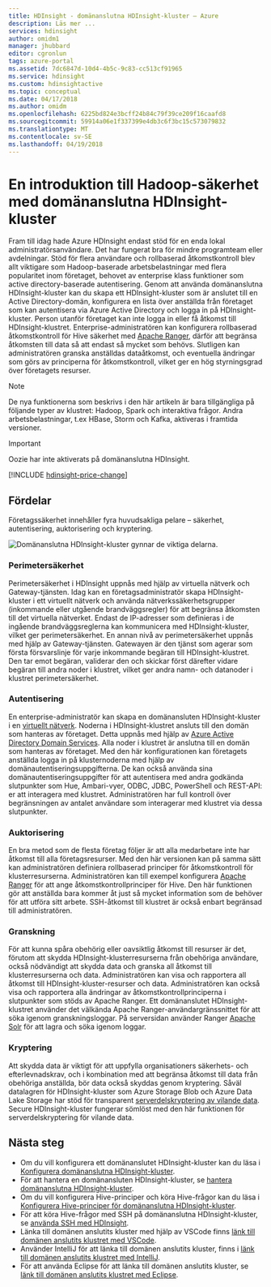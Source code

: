 ```yaml
---
title: HDInsight - domänanslutna HDInsight-kluster – Azure
description: Läs mer ...
services: hdinsight
author: omidm1
manager: jhubbard
editor: cgronlun
tags: azure-portal
ms.assetid: 7dc6847d-10d4-4b5c-9c83-cc513cf91965
ms.service: hdinsight
ms.custom: hdinsightactive
ms.topic: conceptual
ms.date: 04/17/2018
ms.author: omidm
ms.openlocfilehash: 6225bd824e3bcff24b84c79f39ce209f16caafd8
ms.sourcegitcommit: 59914a06e1f337399e4db3c6f3bc15c573079832
ms.translationtype: MT
ms.contentlocale: sv-SE
ms.lasthandoff: 04/19/2018
---
```

# <a name="an-introduction-to-hadoop-security-with-domain-joined-hdinsight-clusters"></a>En introduktion till Hadoop-säkerhet med domänanslutna HDInsight-kluster

Fram till idag hade Azure HDInsight endast stöd för en enda lokal administratörsanvändare. Det har fungerat bra för mindre programteam eller avdelningar. Stöd för flera användare och rollbaserad åtkomstkontroll blev allt viktigare som Hadoop-baserade arbetsbelastningar med flera popularitet inom företaget, behovet av enterprise klass funktioner som active directory-baserade autentisering. Genom att använda domänanslutna HDInsight-kluster kan du skapa ett HDInsight-kluster som är anslutet till en Active Directory-domän, konfigurera en lista över anställda från företaget som kan autentisera via Azure Active Directory och logga in på HDInsight-kluster. Person utanför företaget kan inte logga in eller få åtkomst till HDInsight-klustret. Enterprise-administratören kan konfigurera rollbaserad åtkomstkontroll för Hive säkerhet med [Apache Ranger](http://hortonworks.com/apache/ranger/), därför att begränsa åtkomsten till data så att endast så mycket som behövs. Slutligen kan administratören granska anställdas dataåtkomst, och eventuella ändringar som görs av principerna för åtkomstkontroll, vilket ger en hög styrningsgrad över företagets resurser.

> [!NOTE]
> De nya funktionerna som beskrivs i den här artikeln är bara tillgängliga på följande typer av klustret: Hadoop, Spark och interaktiva frågor. Andra arbetsbelastningar, t.ex HBase, Storm och Kafka, aktiveras i framtida versioner.

> [!IMPORTANT]
> Oozie har inte aktiverats på domänanslutna HDInsight.

[!INCLUDE [hdinsight-price-change](../../../includes/hdinsight-enhancements.md)]

## <a name="benefits"></a>Fördelar
Företagssäkerhet innehåller fyra huvudsakliga pelare – säkerhet, autentisering, auktorisering och kryptering.

![Domänanslutna HDInsight-kluster gynnar de viktiga delarna](./media/apache-domain-joined-introduction/hdinsight-domain-joined-four-pillars.png).

### <a name="perimeter-security"></a>Perimetersäkerhet
Perimetersäkerhet i HDInsight uppnås med hjälp av virtuella nätverk och Gateway-tjänsten. Idag kan en företagsadministratör skapa HDInsight-kluster i ett virtuellt nätverk och använda nätverkssäkerhetsgrupper (inkommande eller utgående brandväggsregler) för att begränsa åtkomsten till det virtuella nätverket. Endast de IP-adresser som definieras i de ingående brandväggsreglerna kan kommunicera med HDInsight-kluster, vilket ger perimetersäkerhet. En annan nivå av perimetersäkerhet uppnås med hjälp av Gateway-tjänsten. Gatewayen är den tjänst som agerar som första försvarslinje för varje inkommande begäran till HDInsight-klustret. Den tar emot begäran, validerar den och skickar först därefter vidare begäran till andra noder i klustret, vilket ger andra namn- och datanoder i klustret perimetersäkerhet.

### <a name="authentication"></a>Autentisering
En enterprise-administratör kan skapa en domänansluten HDInsight-kluster i en [virtuellt nätverk](https://azure.microsoft.com/services/virtual-network/). Noderna i HDInsight-klustret ansluts till den domän som hanteras av företaget. Detta uppnås med hjälp av [Azure Active Directory Domain Services](../../active-directory-domain-services/active-directory-ds-overview.md). Alla noder i klustret är anslutna till en domän som hanteras av företaget. Med den här konfigurationen kan företagets anställda logga in på klusternoderna med hjälp av domänautentiseringsuppgifterna. De kan också använda sina domänautentiseringsuppgifter för att autentisera med andra godkända slutpunkter som Hue, Ambari-vyer, ODBC, JDBC, PowerShell och REST-API: er att interagera med klustret. Administratören har full kontroll över begränsningen av antalet användare som interagerar med klustret via dessa slutpunkter.

### <a name="authorization"></a>Auktorisering
En bra metod som de flesta företag följer är att alla medarbetare inte har åtkomst till alla företagsresurser. Med den här versionen kan på samma sätt kan administratören definiera rollbaserad principer för åtkomstkontroll för klusterresurserna. Administratören kan till exempel konfigurera [Apache Ranger](http://hortonworks.com/apache/ranger/) för att ange åtkomstkontrollprinciper för Hive. Den här funktionen gör att anställda bara kommer åt just så mycket information som de behöver för att utföra sitt arbete. SSH-åtkomst till klustret är också enbart begränsad till administratören.

### <a name="auditing"></a>Granskning
För att kunna spåra obehörig eller oavsiktlig åtkomst till resurser är det, förutom att skydda HDInsight-klusterresurserna från obehöriga användare, också nödvändigt att skydda data och granska all åtkomst till klusterresurserna och data. Administratören kan visa och rapportera all åtkomst till HDInsight-kluster-resurser och data. Administratören kan också visa och rapportera alla ändringar av åtkomstkontrollprinciperna i slutpunkter som stöds av Apache Ranger. Ett domänanslutet HDInsight-klustret använder det välkända Apache Ranger-användargränssnittet för att söka igenom granskningsloggar. På serversidan använder Ranger [Apache Solr](http://hortonworks.com/apache/solr/) för att lagra och söka igenom loggar.

### <a name="encryption"></a>Kryptering
Att skydda data är viktigt för att uppfylla organisationers säkerhets- och efterlevnadskrav, och i kombination med att begränsa åtkomst till data från obehöriga anställda, bör data också skyddas genom kryptering. Såväl datalagren för HDInsight-kluster som Azure Storage Blob och Azure Data Lake Storage har stöd för transparent [serverdelskryptering av vilande data](../../storage/common/storage-service-encryption.md). Secure HDInsight-kluster fungerar sömlöst med den här funktionen för serverdelskryptering för vilande data.

## <a name="next-steps"></a>Nästa steg
* Om du vill konfigurera ett domänanslutet HDInsight-kluster kan du läsa i [Konfigurera domänanslutna HDInsight-kluster](apache-domain-joined-configure.md).
* För att hantera en domänansluten HDInsight-kluster, se [hantera domänanslutna HDInsight-kluster](apache-domain-joined-manage.md).
* Om du vill konfigurera Hive-principer och köra Hive-frågor kan du läsa i [Konfigurera Hive-principer för domänanslutna HDInsight-kluster](apache-domain-joined-run-hive.md).
* För att köra Hive-frågor med SSH på domänanslutna HDInsight-kluster, se [använda SSH med HDInsight](../hdinsight-hadoop-linux-use-ssh-unix.md#domainjoined).
* Länka till domänen anslutits kluster med hjälp av VSCode finns [länk till domänen anslutits klustret med VSCode](../hdinsight-for-vscode.md#linkcluster).
* Använder IntelliJ för att länka till domänen anslutits kluster, finns i [länk till domänen anslutits klustret med IntelliJ](../spark/apache-spark-intellij-tool-plugin.md#linkcluster).
* För att använda Eclipse för att länka till domänen anslutits kluster, se [länk till domänen anslutits klustret med Eclipse](../spark/apache-spark-eclipse-tool-plugin.md#linkcluster).
